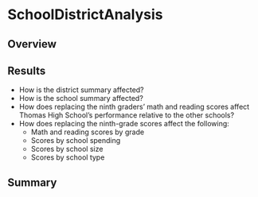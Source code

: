# SchoolDistrictAnalysis

## Overview
## Results
- How is the district summary affected?
- How is the school summary affected?
- How does replacing the ninth graders’ math and reading scores affect Thomas High School’s performance relative to the other schools?
-	How does replacing the ninth-grade scores affect the following:
	  -	Math and reading scores by grade
    - Scores by school spending
    - Scores by school size
    - Scores by school type
## Summary
